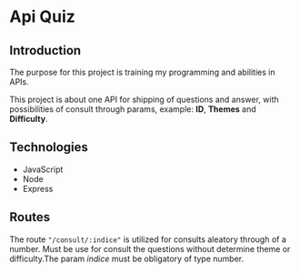 # Api Quiz

## Introduction

The purpose for this project is training my programming and abilities in APIs.

This project is about one API for shipping of questions and answer, with possibilities of consult through params, example: **ID**, **Themes** and **Difficulty**.

## Technologies
 
* JavaScript
* Node
* Express

## Routes

The route `"/consult/:indice"` is utilized for consults aleatory through of a number. Must be use for consult the questions without determine theme or difficulty.The param *indice* must be obligatory of type number.